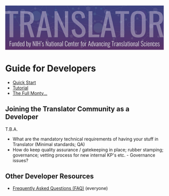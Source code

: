 ![image](../img/translator-banner.jpg)

# Guide for Developers

* [Quick Start](quickstart.md)
* [Tutorial](tutorial.md)
* [The Full Monty...](details.md)

## Joining the Translator Community as a Developer

T.B.A.

* What are the mandatory technical requirements of having your stuff in Translator (Minimal standards; QA)
* How do keep quality assurance / gatekeeping in place; rubber stamping; governance; vetting process for new internal KP's etc.  - Governance issues?

## Other Developer Resources

* [Frequently Asked Questions (FAQ)](../faq.md) (everyone)
